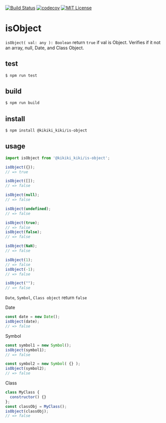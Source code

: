 [![Build Status](https://travis-ci.org/chaika-design/isObject.svg?branch=master)](https://travis-ci.org/chaika-design/isObject)
[![codecov](https://codecov.io/gh/chaika-design/isObject/branch/master/graph/badge.svg)](https://codecov.io/gh/chaika-design/isObject)
[![MIT License](http://img.shields.io/badge/license-MIT-green.svg?style=flat)](https://github.com/chaika-design/isObject/blob/master/package.json)

# isObject

`isObject( val: any ): Boolean` return `true` if val is Object.
Verifies if it not an array, null, Date, and Class Object.

## test

```sh
$ npm run test
```

## build

```sh
$ npm run build
```

## install

```sh
$ npm install @kikiki_kiki/is-object
```

## usage

```js
import isObject from '@kikiki_kiki/is-object';
```

```js
isObject({});
// => true

isObject([]);
// => false

isObject(null);
// => false

isObject(undefined);
// => false

isObject(true);
// => false
isObject(false);
// => false

isObject(NaN);
// => false

isObject(1);
// => false
isObject(-1);
// => false

isObject("");
// => false
```

`Date`, `Symbol`, `Class object` return `false`

Date
```js
const date = new Date();
isObject(date);
// => false
```

Symbol
```js
const symbol1 = new Symbol();
isObject(symbol1);
// => false

const symbol2 = new Symbol( {} );
isObject(symbol2);
// => false
```

Class
```js
class MyClass {
  constructor() {}
};
const classObj = MyClass();
isObject(classObj);
// => false
```
